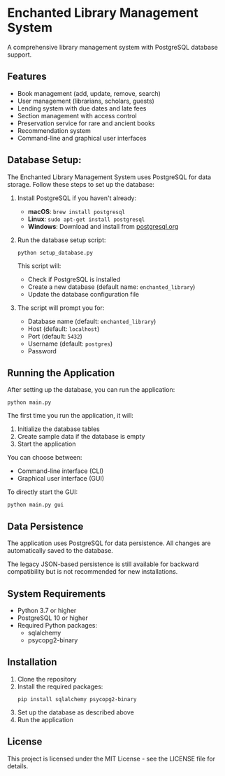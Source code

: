 # Enchanted Library Management System

A comprehensive library management system with PostgreSQL database support.

## Features

- Book management (add, update, remove, search)
- User management (librarians, scholars, guests)
- Lending system with due dates and late fees
- Section management with access control
- Preservation service for rare and ancient books
- Recommendation system
- Command-line and graphical user interfaces

## Database Setup:

The Enchanted Library Management System uses PostgreSQL for data storage. Follow these steps to set up the database:

1. Install PostgreSQL if you haven't already:
   - **macOS**: `brew install postgresql`
   - **Linux**: `sudo apt-get install postgresql`
   - **Windows**: Download and install from [postgresql.org](https://www.postgresql.org/download/windows/)

2. Run the database setup script:
   ```
   python setup_database.py
   ```
   
   This script will:
   - Check if PostgreSQL is installed
   - Create a new database (default name: `enchanted_library`)
   - Update the database configuration file

3. The script will prompt you for:
   - Database name (default: `enchanted_library`)
   - Host (default: `localhost`)
   - Port (default: `5432`)
   - Username (default: `postgres`)
   - Password

## Running the Application

After setting up the database, you can run the application:

```
python main.py
```

The first time you run the application, it will:
1. Initialize the database tables
2. Create sample data if the database is empty
3. Start the application

You can choose between:
- Command-line interface (CLI)
- Graphical user interface (GUI)

To directly start the GUI:

```
python main.py gui
```

## Data Persistence

The application uses PostgreSQL for data persistence. All changes are automatically saved to the database.

The legacy JSON-based persistence is still available for backward compatibility but is not recommended for new installations.

## System Requirements

- Python 3.7 or higher
- PostgreSQL 10 or higher
- Required Python packages:
  - sqlalchemy
  - psycopg2-binary

## Installation

1. Clone the repository
2. Install the required packages:
   ```
   pip install sqlalchemy psycopg2-binary
   ```
3. Set up the database as described above
4. Run the application

## License

This project is licensed under the MIT License - see the LICENSE file for details.
